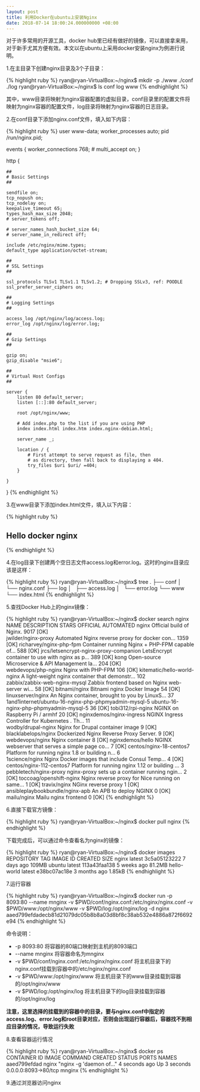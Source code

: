 ```yaml
---
layout: post
title: 利用Docker在ubuntu上安装Nginx
date: 2018-07-14 18:00:24.000000000 +08:00
---
```


对于许多常用的开源工具，docker hub里已经有做好的镜像，可以直接拿来用，对于新手尤其方便有效。本文以在ubuntu上采用docker安装nginx为例进行说明。

1.在主目录下创建nginx目录及3个子目录：

{% highlight ruby %}
ryan@ryan-VirtualBox:~/nginx$ mkdir -p ./www ./conf ./log
ryan@ryan-VirtualBox:~/nginx$ ls
conf  log  www
{% endhighlight %}

其中，www目录将映射为nginx容器配置的虚拟目录，conf目录里的配置文件将映射为nginx容器的配置文件，log目录将映射为nginx容器的日志目录。

2.在conf目录下添加nginx.conf文件，填入如下内容：

{% highlight ruby %}
user www-data;
worker_processes auto;
pid /run/nginx.pid;

events {
    worker_connections 768;
    # multi_accept on;
}

http {

    ##
    # Basic Settings
    ##

    sendfile on;
    tcp_nopush on;
    tcp_nodelay on;
    keepalive_timeout 65;
    types_hash_max_size 2048;
    # server_tokens off;

    # server_names_hash_bucket_size 64;
    # server_name_in_redirect off;

    include /etc/nginx/mime.types;
    default_type application/octet-stream;

    ##
    # SSL Settings
    ##

    ssl_protocols TLSv1 TLSv1.1 TLSv1.2; # Dropping SSLv3, ref: POODLE
    ssl_prefer_server_ciphers on;

    ##
    # Logging Settings
    ##

    access_log /opt/nginx/log/access.log;
    error_log /opt/nginx/log/error.log;

    ##
    # Gzip Settings
    ##

    gzip on;
    gzip_disable "msie6";

    ##
    # Virtual Host Configs
    ##

    server {
        listen 80 default_server;
        listen [::]:80 default_server;

        root /opt/nginx/www;

        # Add index.php to the list if you are using PHP
        index index.html index.htm index.nginx-debian.html;

        server_name _;

        location / {
            # First attempt to serve request as file, then
            # as directory, then fall back to displaying a 404.
            try_files $uri $uri/ =404;
        }

    }
}
{% endhighlight %}

3.在www目录下添加index.html文件，填入以下内容：

{% highlight ruby %}
<!DOCTYPE html>
<html>
<head>
<title>Welcome to nginx!</title>
</head>
<body>
<h2>Hello docker nginx</h1>
</body>
</html>
{% endhighlight %}

4.在log目录下创建两个空日志文件access.log和error.log。这时的nginx目录应该是这样：

{% highlight ruby %}
ryan@ryan-VirtualBox:~/nginx$ tree
.
├── conf
│   └── nginx.conf
├── log
│   ├── access.log
│   └── error.log
└── www
    └── index.html
{% endhighlight %}

5.查找Docker Hub上的nginx镜像：

{% highlight ruby %}
ryan@ryan-VirtualBox:~/nginx$ docker search nginx
NAME                                                   DESCRIPTION                                     STARS               OFFICIAL            AUTOMATED
nginx                                                  Official build of Nginx.                        9017                [OK]                
jwilder/nginx-proxy                                    Automated Nginx reverse proxy for docker con…   1359                                    [OK]
richarvey/nginx-php-fpm                                Container running Nginx + PHP-FPM capable of…   588                                     [OK]
jrcs/letsencrypt-nginx-proxy-companion                 LetsEncrypt container to use with nginx as p…   389                                     [OK]
kong                                                   Open-source Microservice & API Management la…   204                 [OK]                
webdevops/php-nginx                                    Nginx with PHP-FPM                              106                                     [OK]
kitematic/hello-world-nginx                            A light-weight nginx container that demonstr…   102                                     
zabbix/zabbix-web-nginx-mysql                          Zabbix frontend based on Nginx web-server wi…   58                                      [OK]
bitnami/nginx                                          Bitnami nginx Docker Image                      54                                      [OK]
linuxserver/nginx                                      An Nginx container, brought to you by LinuxS…   37                                      
1and1internet/ubuntu-16-nginx-php-phpmyadmin-mysql-5   ubuntu-16-nginx-php-phpmyadmin-mysql-5          36                                      [OK]
tobi312/rpi-nginx                                      NGINX on Raspberry Pi / armhf                   20                                      [OK]
nginxdemos/nginx-ingress                               NGINX Ingress Controller for Kubernetes . Th…   11                                      
wodby/drupal-nginx                                     Nginx for Drupal container image                9                                       [OK]
blacklabelops/nginx                                    Dockerized Nginx Reverse Proxy Server.          9                                       [OK]
webdevops/nginx                                        Nginx container                                 8                                       [OK]
nginxdemos/hello                                       NGINX webserver that serves a simple page co…   7                                       [OK]
centos/nginx-18-centos7                                Platform for running nginx 1.8 or building n…   6                                       
1science/nginx                                         Nginx Docker images that include Consul Temp…   4                                       [OK]
centos/nginx-112-centos7                               Platform for running nginx 1.12 or building …   3                                       
pebbletech/nginx-proxy                                 nginx-proxy sets up a container running ngin…   2                                       [OK]
toccoag/openshift-nginx                                Nginx reverse proxy for Nice running on same…   1                                       [OK]
travix/nginx                                           NGinx reverse proxy                             1                                       [OK]
ansibleplaybookbundle/nginx-apb                        An APB to deploy NGINX                          0                                       [OK]
mailu/nginx                                            Mailu nginx frontend                            0                                       [OK]
{% endhighlight %}

6.直接下载官方镜像：

{% highlight ruby %}
ryan@ryan-VirtualBox:~/nginx$ docker pull nginx
{% endhighlight %}

下载完成后，可以通过命令查看名为nginx的镜像：

{% highlight ruby %}
ryan@ryan-VirtualBox:~/nginx$ docker images 
REPOSITORY          TAG                 IMAGE ID            CREATED             SIZE
nginx               latest              3c5a05123222        7 days ago          109MB
ubuntu              latest              113a43faa138        5 weeks ago         81.2MB
hello-world         latest              e38bc07ac18e        3 months ago        1.85kB
{% endhighlight %}

7.运行容器

{% highlight ruby %}
ryan@ryan-VirtualBox:~/nginx$ docker run -p 8093:80 --name mnginx  -v $PWD/conf/nginx.conf:/etc/nginx/nginx.conf -v $PWD/www:/opt/nginx/www -v $PWD/log:/opt/nginx/log  -d nginx
aaed799efdadecb81d21079dc05b8b8a03d8bf8c38ab532e4886a872f6692e94
{% endhighlight %}

命令说明：

- -p 8093:80  将容器的80端口映射到主机的8093端口
- --name mnginx  将容器命名为mnginx
- -v $PWD/conf/nginx.conf:/etc/nginx/nginx.conf  将主机目录下的nginx.conf挂载到容器中的/etc/nginx/nginx.conf
- -v $PWD/www:/opt/nginx/www  将主机目录下的www目录挂载到容器的/opt/nginx/www
- -v $PWD/log:/opt/nginx/log  将主机目录下的log目录挂载到容器的/opt/nginx/log

**注意，这里选择的挂载到的容器中的目录，要与nginx.conf中指定的access.log、error.log和root目录对应，否则会出现运行容器后，容器找不到相应目录的情况，导致运行失败**

8.查看容器运行情况

{% highlight ruby %}
ryan@ryan-VirtualBox:~/nginx$ docker ps
CONTAINER ID        IMAGE               COMMAND                  CREATED             STATUS              PORTS                  NAMES
aaed799efdad        nginx               "nginx -g 'daemon of…"   4 seconds ago       Up 3 seconds        0.0.0.0:8093->80/tcp   mnginx
{% endhighlight %}

9.通过浏览器访问nginx

